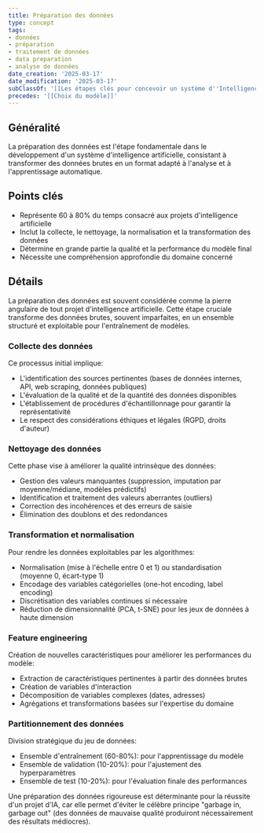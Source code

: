 ```yaml
---
title: Préparation des données
type: concept
tags:
- données
- préparation
- traitement de données
- data preparation
- analyse de données
date_creation: '2025-03-17'
date_modification: '2025-03-17'
subClassOf: '[[Les étapes clés pour concevoir un système d''Intelligence Artificielle]]'
precedes: '[[Choix du modèle]]'
---
```

## Généralité

La préparation des données est l'étape fondamentale dans le développement d'un système d'intelligence artificielle, consistant à transformer des données brutes en un format adapté à l'analyse et à l'apprentissage automatique.

## Points clés

- Représente 60 à 80% du temps consacré aux projets d'intelligence artificielle
- Inclut la collecte, le nettoyage, la normalisation et la transformation des données
- Détermine en grande partie la qualité et la performance du modèle final
- Nécessite une compréhension approfondie du domaine concerné

## Détails

La préparation des données est souvent considérée comme la pierre angulaire de tout projet d'intelligence artificielle. Cette étape cruciale transforme des données brutes, souvent imparfaites, en un ensemble structuré et exploitable pour l'entraînement de modèles.

### Collecte des données

Ce processus initial implique:
- L'identification des sources pertinentes (bases de données internes, API, web scraping, données publiques)
- L'évaluation de la qualité et de la quantité des données disponibles
- L'établissement de procédures d'échantillonnage pour garantir la représentativité
- Le respect des considérations éthiques et légales (RGPD, droits d'auteur)

### Nettoyage des données

Cette phase vise à améliorer la qualité intrinsèque des données:
- Gestion des valeurs manquantes (suppression, imputation par moyenne/médiane, modèles prédictifs)
- Identification et traitement des valeurs aberrantes (outliers)
- Correction des incohérences et des erreurs de saisie
- Élimination des doublons et des redondances

### Transformation et normalisation

Pour rendre les données exploitables par les algorithmes:
- Normalisation (mise à l'échelle entre 0 et 1) ou standardisation (moyenne 0, écart-type 1)
- Encodage des variables catégorielles (one-hot encoding, label encoding)
- Discrétisation des variables continues si nécessaire
- Réduction de dimensionnalité (PCA, t-SNE) pour les jeux de données à haute dimension

### Feature engineering

Création de nouvelles caractéristiques pour améliorer les performances du modèle:
- Extraction de caractéristiques pertinentes à partir des données brutes
- Création de variables d'interaction
- Décomposition de variables complexes (dates, adresses)
- Agrégations et transformations basées sur l'expertise du domaine

### Partitionnement des données

Division stratégique du jeu de données:
- Ensemble d'entraînement (60-80%): pour l'apprentissage du modèle
- Ensemble de validation (10-20%): pour l'ajustement des hyperparamètres
- Ensemble de test (10-20%): pour l'évaluation finale des performances

Une préparation des données rigoureuse est déterminante pour la réussite d'un projet d'IA, car elle permet d'éviter le célèbre principe "garbage in, garbage out" (des données de mauvaise qualité produiront nécessairement des résultats médiocres).